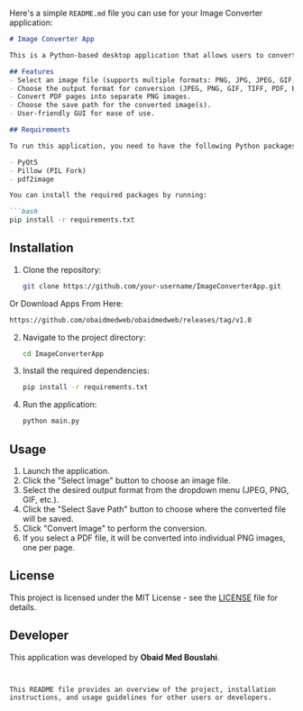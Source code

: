 Here's a simple `README.md` file you can use for your Image Converter application:

```markdown
# Image Converter App

This is a Python-based desktop application that allows users to convert images into various formats, including JPEG, PNG, GIF, TIFF, PDF, EPS, and AI. It also supports converting PDF documents into images (one image per page). The app is built using PyQt5 for the graphical user interface (GUI) and the Python Imaging Library (PIL) for image processing.

## Features
- Select an image file (supports multiple formats: PNG, JPG, JPEG, GIF, TIFF, PDF, EPS, AI).
- Choose the output format for conversion (JPEG, PNG, GIF, TIFF, PDF, EPS, AI).
- Convert PDF pages into separate PNG images.
- Choose the save path for the converted image(s).
- User-friendly GUI for ease of use.

## Requirements

To run this application, you need to have the following Python packages installed:

- PyQt5
- Pillow (PIL Fork)
- pdf2image

You can install the required packages by running:

```bash
pip install -r requirements.txt
```

## Installation

1. Clone the repository:
   ```bash
   git clone https://github.com/your-username/ImageConverterApp.git
   ```
  Or Download Apps From Here:
   ```bash
   https://github.com/obaidmedweb/obaidmedweb/releases/tag/v1.0
   ```


  
2. Navigate to the project directory:
   ```bash
   cd ImageConverterApp
   ```

3. Install the required dependencies:
   ```bash
   pip install -r requirements.txt
   ```

4. Run the application:
   ```bash
   python main.py
   ```

## Usage

1. Launch the application.
2. Click the "Select Image" button to choose an image file.
3. Select the desired output format from the dropdown menu (JPEG, PNG, GIF, etc.).
4. Click the "Select Save Path" button to choose where the converted file will be saved.
5. Click "Convert Image" to perform the conversion.
6. If you select a PDF file, it will be converted into individual PNG images, one per page.

## License

This project is licensed under the MIT License - see the [LICENSE](LICENSE) file for details.

## Developer

This application was developed by **Obaid Med Bouslahi**.

```


This README file provides an overview of the project, installation instructions, and usage guidelines for other users or developers.
